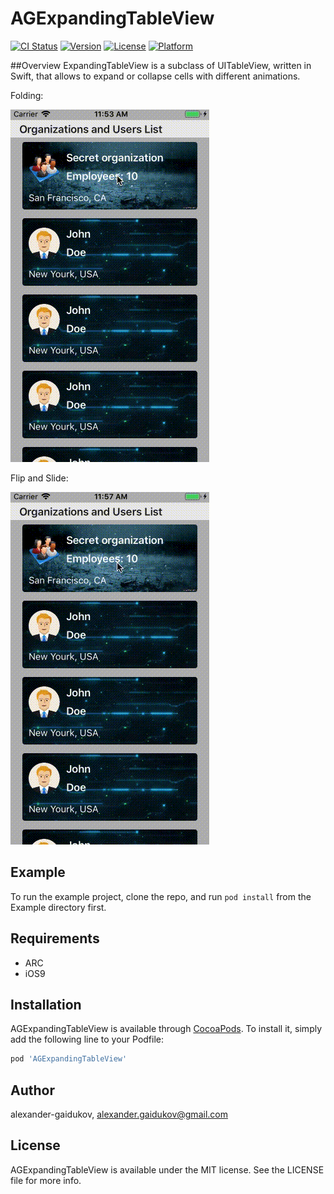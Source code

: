 # AGExpandingTableView

[![CI Status](http://img.shields.io/travis/alexander-gaidukov/AGExpandingTableView.svg?style=flat)](https://travis-ci.org/alexander-gaidukov/AGExpandingTableView)
[![Version](https://img.shields.io/cocoapods/v/AGExpandingTableView.svg?style=flat)](http://cocoapods.org/pods/AGExpandingTableView)
[![License](https://img.shields.io/cocoapods/l/AGExpandingTableView.svg?style=flat)](http://cocoapods.org/pods/AGExpandingTableView)
[![Platform](https://img.shields.io/cocoapods/p/AGExpandingTableView.svg?style=flat)](http://cocoapods.org/pods/AGExpandingTableView)

##Overview
ExpandingTableView is a subclass of UITableView, written in Swift, that allows to expand or collapse cells with different animations.

Folding:

![](Folding.gif?raw=true "Folding screenshot")

Flip and Slide:

![](FlipAndSlide.gif?raw=true "Flip and Slide screenshot")

## Example

To run the example project, clone the repo, and run `pod install` from the Example directory first.

## Requirements

* ARC
* iOS9

## Installation

AGExpandingTableView is available through [CocoaPods](http://cocoapods.org). To install
it, simply add the following line to your Podfile:

```ruby
pod 'AGExpandingTableView'
```

## Author

alexander-gaidukov, alexander.gaidukov@gmail.com

## License

AGExpandingTableView is available under the MIT license. See the LICENSE file for more info.
